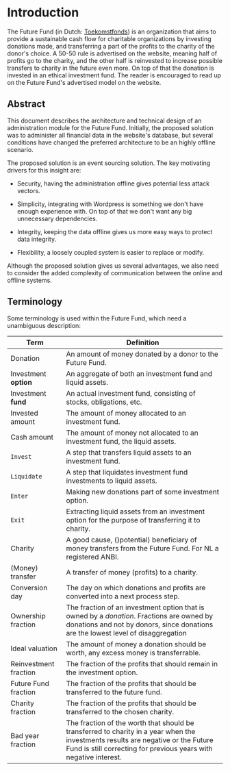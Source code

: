 # Introduction

The Future Fund (in Dutch: [Toekomstfonds](https://toekomstfonds.nl)) is an organization that aims to provide a sustainable cash flow for charitable organizations by investing donations made, and transferring a part of the profits to the charity of the donor's choice.
A 50-50 rule is advertised on the website, meaning half of profits go to the charity, and the other half is reinvested to increase possible transfers to charity in the future even more.
On top of that the donation is invested in an ethical investment fund.
The reader is encouraged to read up on the Future Fund's advertised model on the website.

## Abstract

This document describes the architecture and technical design of an administration module for the Future Fund.
Initially, the proposed solution was to administer all financial data in the website's database, but several conditions have changed the preferred architecture to be an highly offline scenario.

The proposed solution is an event sourcing solution.
The key motivating drivers for this insight are:

* Security, having the administration offline gives potential less attack vectors.

* Simplicity, integrating with Wordpress is something we don't have enough experience with. On top of that we don't want any big unnecessary dependencies.

* Integrity, keeping the data offline gives us more easy ways to protect data integrity.

* Flexibility, a loosely coupled system is easier to replace or modify.

Although the proposed solution gives us several advantages, we also need to consider the added complexity of communication between the online and offline systems.

## Terminology

Some terminology is used within the Future Fund, which need a unambiguous description:

| Term                  | Definition                                                                                                                                                                                            |
| --------------------- | ----------------------------------------------------------------------------------------------------------------------------------------------------------------------------------------------------- |
| Donation              | An amount of money donated by a donor to the Future Fund.                                                                                                                                             |
| Investment **option** | An aggregate of both an investment fund and liquid assets.                                                                                                                                            |
| Investment **fund**   | An actual investment fund, consisting of stocks, obligations, etc.                                                                                                                                    |
| Invested amount       | The amount of money allocated to an investment fund.                                                                                                                                                  |
| Cash amount           | The amount of money not allocated to an investment fund, the liquid assets.                                                                                                                           |
| `Invest`              | A step that transfers liquid assets to an investment fund.                                                                                                                                            |
| `Liquidate`           | A step that liquidates investment fund investments to liquid assets.                                                                                                                                  |
| `Enter`               | Making new donations part of some investment option.                                                                                                                                                  |
| `Exit`                | Extracting liquid assets from an investment option for the purpose of transferring it to charity.                                                                                                     |
| Charity               | A good cause, ()potential) beneficiary of money transfers from the Future Fund. For NL a registered ANBI.                                                                                             |
| (Money) transfer      | A transfer of money (profits) to a charity.                                                                                                                                                           |
| Conversion day        | The day on which donations and profits are converted into a next process step.                                                                                                                        |
| Ownership fraction    | The fraction of an investment option that is owned by a _donation_. Fractions are owned by donations and not by donors, since donations are the lowest level of disaggregation                        |
| Ideal valuation       | The amount of money a donation should be worth, any excess money is transferrable.                                                                                                                    |
| Reinvestment fraction | The fraction of the profits that should remain in the investment option.                                                                                                                              |
| Future Fund fraction  | The fraction of the profits that should be transferred to the future fund.                                                                                                                            |
| Charity fraction      | The fraction of the profits that should be transferred to the chosen charity.                                                                                                                         |
| Bad year fraction     | The fraction of the worth that should be transferred to charity in a year when the investments results are negative or the Future Fund is still correcting for previous years with negative interest. |
